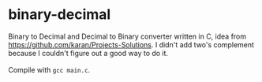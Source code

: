 # binary-decimal
Binary to Decimal and Decimal to Binary converter written in C, idea from https://github.com/karan/Projects-Solutions. I didn't add two's complement because I couldn't figure out a good way to do it. <br><br>
Compile with `gcc main.c`.
